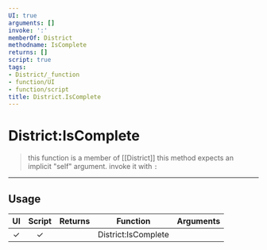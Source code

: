```yaml
---
UI: true
arguments: []
invoke: ':'
memberOf: District
methodname: IsComplete
returns: []
script: true
tags:
- District/_function
- function/UI
- function/script
title: District.IsComplete
---
```

# District:IsComplete
> this function is a member of [[District]]
> this method expects an implicit "self" argument. invoke it with `:`
-----
## Usage
|  UI | Script | Returns | Function | Arguments |
|:---:|:------:|-------:|:--------:|:---------|
|✓|✓||District:IsComplete||
